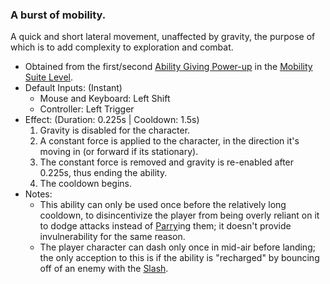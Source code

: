### A burst of mobility.

A quick and short lateral movement, unaffected by gravity, the purpose of which is to add complexity to exploration and combat.

- Obtained from the first/second [Ability Giving Power-up](../../../Enviroment/Enviromental%20Features/Helpful/Power-ups/Ability%20Giving.md) in the [Mobility Suite Level](../../../Enviroment/Levels/Mobility%20Suite.md).
- Default Inputs: (Instant)
    - Mouse and Keyboard: Left Shift
    - Controller: Left Trigger
- Effect: (Duration: 0.225s | Cooldown: 1.5s)
    1. Gravity is disabled for the character.
    2. A constant force is applied to the character, in the direction it's moving in (or forward if its stationary).
    3. The constant force is removed and gravity is re-enabled after 0.225s, thus ending the ability.
    4. The cooldown begins.
- Notes:
    - This ability can only be used once before the relatively long cooldown, to disincentivize the player from being overly reliant on it to dodge attacks instead of [Parry](Parry.md)ing them; it doesn't provide invulnerability for the same reason.
    - The player character can dash only once in mid-air before landing; the only acception to this is if the ability is "recharged" by bouncing off of an enemy with the [Slash](Slash.md).
